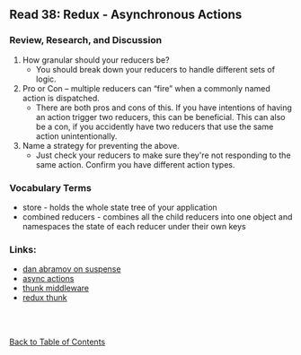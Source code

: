 ## Read 38: Redux - Asynchronous Actions

### Review, Research, and Discussion

1. How granular should your reducers be?
   - You should break down your reducers to handle different sets of logic.
1. Pro or Con – multiple reducers can “fire” when a commonly named action is dispatched.
   - There are both pros and cons of this. If you have intentions of having an action trigger two reducers, this can be beneficial. This can also be a con, if you accidently have two reducers that use the same action unintentionally.
1. Name a strategy for preventing the above.
   - Just check your reducers to make sure they're not responding to the same action. Confirm you have different action types.

### Vocabulary Terms

- store - holds the whole state tree of your application
- combined reducers - combines all the child reducers into one object and namespaces the state of each reducer under their own keys

### Links:

- [dan abramov on suspense]()
- [async actions](https://redux.js.org/advanced/asyncactions)
- [thunk middleware](https://github.com/reduxjs/redux-thunk)
- [redux thunk](https://alligator.io/redux/redux-thunk/)

<br>
<br>

[Back to Table of Contents](../README.md)
